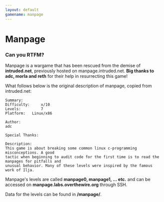 ```yaml
---
layout: default
gamename: manpage
---
```

Manpage
=======

### Can you RTFM?

Manpage is a wargame that has been rescued from the demise of
**intruded.net**, previously hosted on manpage.intruded.net. **Big
thanks to adc, morla and reth** for their help in resurrecting this
game!

What follows below is the original description of manpage, copied from
intruded.net:

    Summary:
    Difficulty:     x/10
    Levels:         7
    Platform:   Linux/x86

    Author:
    adc

    Special Thanks:

    Description:
    This game is about breaking some common linux c-programming misconceptions. A good
    tactic when beginning to audit code for the first time is to read the manpages for pitfalls and 
    unusual behavior. Many of these levels were inspired by the famous work of Ilja.

Manpage's levels are called **manpage0, manpage1, ... etc.** and can be
accessed on **manpage.labs.overthewire.org** through SSH.

Data for the levels can be found in **/manpage/**.
